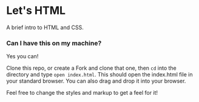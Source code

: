 # Let's HTML

A brief intro to HTML and CSS.

### Can I have this on my machine?

Yes you can!

Clone this repo, or create a Fork and clone that one, then `cd` into the directory and type `open index.html`.
This should open the index.html file in your standard browser. You can also drag and drop it into your browser.

Feel free to change the styles and markup to get a feel for it!
